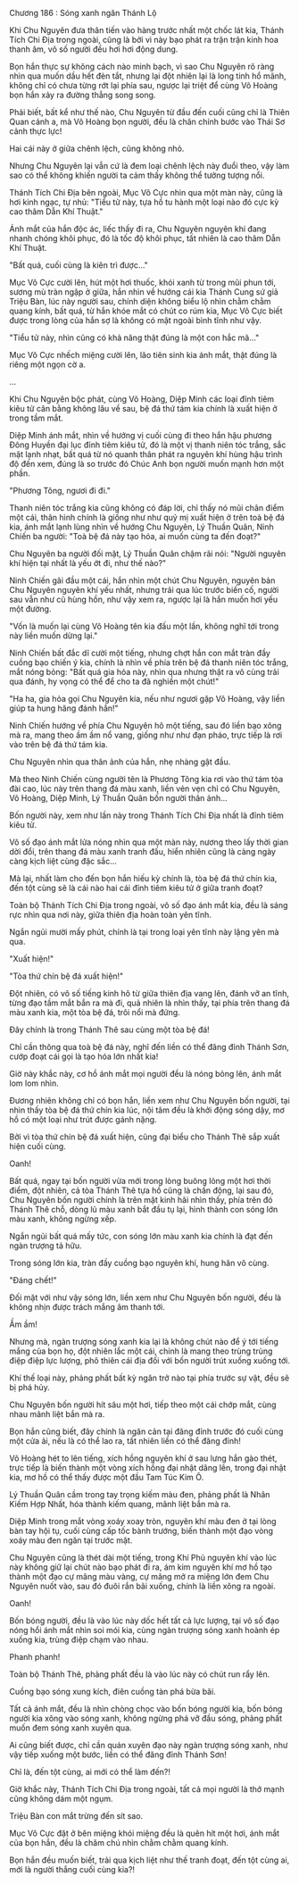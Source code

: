 




Chương 186 : Sóng xanh ngăn Thánh Lộ


Khi Chu Nguyên đưa thân tiến vào hàng trước nhất một chốc lát kia, Thánh Tích Chi Địa trong ngoài, cũng là bởi vì này bạo phát ra trận trận kinh hoa thanh âm, vô số người đều hơi hơi động dung.

Bọn hắn thực sự không cách nào minh bạch, vì sao Chu Nguyên rõ ràng nhìn qua muốn dầu hết đèn tắt, nhưng lại đột nhiên lại là long tinh hổ mãnh, không chỉ có chưa từng rớt lại phía sau, ngược lại triệt để cùng Võ Hoàng bọn hắn xảy ra đường thẳng song song.

Phải biết, bất kể như thế nào, Chu Nguyên từ đầu đến cuối cũng chỉ là Thiên Quan cảnh a, mà Võ Hoàng bọn người, đều là chân chính bước vào Thái Sơ cảnh thực lực!

Hai cái này ở giữa chênh lệch, cũng không nhỏ.

Nhưng Chu Nguyên lại vẫn cứ là đem loại chênh lệch này đuổi theo, vậy làm sao có thể không khiến người ta cảm thấy không thể tưởng tượng nổi.

Thánh Tích Chi Địa bên ngoài, Mục Vô Cực nhìn qua một màn này, cũng là hơi kinh ngạc, tự nhủ: "Tiểu tử này, tựa hồ tu hành một loại nào đó cực kỳ cao thâm Dẫn Khí Thuật."

Ánh mắt của hắn độc ác, liếc thấy đi ra, Chu Nguyên nguyên khí đang nhanh chóng khôi phục, đó là tốc độ khôi phục, tất nhiên là cao thâm Dẫn Khí Thuật.

"Bất quá, cuối cùng là kiên trì được..."

Mục Vô Cực cười lên, hút một hơi thuốc, khói xanh từ trong mũi phun tới, sương mù tràn ngập ở giữa, hắn nhìn về hướng cái kia Thánh Cung sứ giả Triệu Bàn, lúc này người sau, chính diện không biểu lộ nhìn chằm chằm quang kính, bất quá, từ hắn khóe mắt có chút co rúm kia, Mục Vô Cực biết được trong lòng của hắn sợ là không có mặt ngoài bình tĩnh như vậy.

"Tiểu tử này, nhìn cũng có khả năng thật đúng là một con hắc mã..."

Mục Vô Cực nhếch miệng cười lên, lão tiên sinh kia ánh mắt, thật đúng là riêng một ngọn cờ a.

...

Khi Chu Nguyên bộc phát, cùng Võ Hoàng, Diệp Minh các loại đỉnh tiêm kiêu tử cân bằng không lâu về sau, bệ đá thứ tám kia chính là xuất hiện ở trong tầm mắt.

Diệp Minh ánh mắt, nhìn về hướng vị cuối cùng đi theo hắn hậu phương Đông Huyền đại lục đỉnh tiêm kiêu tử, đó là một vị thanh niên tóc trắng, sắc mặt lạnh nhạt, bất quá từ nó quanh thân phát ra nguyên khí hùng hậu trình độ đến xem, đúng là so trước đó Chúc Anh bọn người muốn mạnh hơn một phần.

"Phương Tông, ngươi đi đi."

Thanh niên tóc trắng kia cũng không có đáp lời, chỉ thấy nó mũi chân điểm một cái, thân hình chính là giống như như quỷ mị xuất hiện ở trên toà bệ đá kia, ánh mắt lạnh lùng nhìn về hướng Chu Nguyên, Lý Thuần Quân, Ninh Chiến ba người: "Toà bệ đá này tạo hóa, ai muốn cùng ta đến đoạt?"

Chu Nguyên ba người đối mặt, Lý Thuần Quân chậm rãi nói: "Người nguyên khí hiện tại nhất là yếu ớt đi, như thế nào?"

Ninh Chiến gãi đầu một cái, hắn nhìn một chút Chu Nguyên, nguyên bản Chu Nguyên nguyên khí yếu nhất, nhưng trải qua lúc trước biến cố, người sau vẫn như cũ hùng hồn, như vậy xem ra, ngược lại là hắn muốn hơi yếu một đường.

"Vốn là muốn lại cùng Võ Hoàng tên kia đấu một lần, không nghĩ tới trong này liền muốn dừng lại."

Ninh Chiến bất đắc dĩ cười một tiếng, nhưng chợt hắn con mắt tràn đầy cuồng bạo chiến ý kia, chính là nhìn về phía trên bệ đá thanh niên tóc trắng, mắt nóng bỏng: "Bất quá gia hỏa này, nhìn qua nhưng thật ra vô cùng trải qua đánh, hy vọng có thể để cho ta đã nghiền một chút!"

"Ha ha, gia hỏa gọi Chu Nguyên kia, nếu như ngươi gặp Võ Hoàng, vậy liền giúp ta hung hăng đánh hắn!"

Ninh Chiến hướng về phía Chu Nguyên hô một tiếng, sau đó liền bạo xông mà ra, mang theo ầm ầm nổ vang, giống như như đạn pháo, trực tiếp là rơi vào trên bệ đá thứ tám kia.

Chu Nguyên nhìn qua thân ảnh của hắn, nhẹ nhàng gật đầu.

Mà theo Ninh Chiến cùng người tên là Phương Tông kia rơi vào thứ tám tòa đài cao, lúc này trên thang đá màu xanh, liền vẻn vẹn chỉ có Chu Nguyên, Võ Hoàng, Diệp Minh, Lý Thuần Quân bốn người thân ảnh...

Bốn người này, xem như lần này trong Thánh Tích Chi Địa nhất là đỉnh tiêm kiêu tử.

Vô số đạo ánh mắt lửa nóng nhìn qua một màn này, nương theo lấy thời gian dời đổi, trên thang đá màu xanh tranh đấu, hiển nhiên cũng là càng ngày càng kịch liệt cùng đặc sắc...

Mà lại, nhất làm cho đến bọn hắn hiếu kỳ chính là, tòa bệ đá thứ chín kia, đến tột cùng sẽ là cái nào hai cái đỉnh tiêm kiêu tử ở giữa tranh đoạt?

Toàn bộ Thánh Tích Chi Địa trong ngoài, vô số đạo ánh mắt kia, đều là sáng rực nhìn qua nơi này, giữa thiên địa hoàn toàn yên tĩnh.

Ngắn ngủi mười mấy phút, chính là tại trong loại yên tĩnh này lặng yên mà qua.

"Xuất hiện!"

"Tòa thứ chín bệ đá xuất hiện!"

Đột nhiên, có vô số tiếng kinh hô từ giữa thiên địa vang lên, đánh vỡ an tĩnh, từng đạo tầm mắt bắn ra mà đi, quả nhiên là nhìn thấy, tại phía trên thang đá màu xanh kia, một tòa bệ đá, trôi nổi mà đứng.

Đây chính là trong Thánh Thê sau cùng một tòa bệ đá!

Chỉ cần thông qua toà bệ đá này, nghĩ đến liền có thể đăng đỉnh Thánh Sơn, cướp đoạt cái gọi là tạo hóa lớn nhất kia!

Giờ này khắc này, cơ hồ ánh mắt mọi người đều là nóng bỏng lên, ánh mắt lom lom nhìn.

Đương nhiên không chỉ có bọn hắn, liền xem như Chu Nguyên bốn người, tại nhìn thấy tòa bệ đá thứ chín kia lúc, nội tâm đều là khởi động sóng dậy, mơ hồ có một loại như trút được gánh nặng.

Bởi vì tòa thứ chín bệ đá xuất hiện, cũng đại biểu cho Thánh Thê sắp xuất hiện cuối cùng.

Oanh!

Bất quá, ngay tại bốn người vừa mới trong lòng buông lỏng một hơi thời điểm, đột nhiên, cả tòa Thánh Thê tựa hồ cũng là chấn động, lại sau đó, Chu Nguyên bốn người chính là trên mặt kinh hãi nhìn thấy, phía trên đó Thánh Thê chỗ, dòng lũ màu xanh bắt đầu tụ lại, hình thành con sóng lớn màu xanh, không ngừng xếp.

Ngắn ngủi bất quá mấy tức, con sóng lớn màu xanh kia chính là đạt đến ngàn trượng tả hữu.

Trong sóng lớn kia, tràn đầy cuồng bạo nguyên khí, hung hãn vô cùng.

"Đáng chết!"

Đối mặt với như vậy sóng lớn, liền xem như Chu Nguyên bốn người, đều là không nhịn được trách mắng âm thanh tới.

Ầm ầm!

Nhưng mà, ngàn trượng sóng xanh kia lại là không chút nào để ý tới tiếng mắng của bọn họ, đột nhiên lắc một cái, chính là mang theo trùng trùng điệp điệp lực lượng, phô thiên cái địa đối với bốn người trút xuống xuống tới.

Khí thế loại này, phảng phất bất kỳ ngăn trở nào tại phía trước sự vật, đều sẽ bị phá hủy.

Chu Nguyên bốn người hít sâu một hơi, tiếp theo một cái chớp mắt, cùng nhau mãnh liệt bắn mà ra.

Bọn hắn cũng biết, đây chính là ngăn cản tại đăng đỉnh trước đó cuối cùng một cửa ải, nếu là có thể lao ra, tất nhiên liền có thể đăng đỉnh!

Võ Hoàng hét to lên tiếng, xích hồng nguyên khí ở sau lưng hắn gào thét, trực tiếp là biến thành một vòng xích hồng đại nhật dâng lên, trong đại nhật kia, mơ hồ có thể thấy được một đầu Tam Túc Kim Ô.

Lý Thuần Quân cầm trong tay trọng kiếm màu đen, phảng phất là Nhân Kiếm Hợp Nhất, hóa thành kiếm quang, mãnh liệt bắn mà ra.

Diệp Minh trong mắt vòng xoáy xoay tròn, nguyên khí màu đen ở tại lòng bàn tay hội tụ, cuối cùng cấp tốc bành trướng, biến thành một đạo vòng xoáy màu đen ngăn tại trước mặt.

Chu Nguyên cũng là thét dài một tiếng, trong Khí Phủ nguyên khí vào lúc này không giữ lại chút nào bạo phát đi ra, ám kim nguyên khí mơ hồ tạo thành một đạo cự mãng màu vàng, cự mãng mở ra miệng lớn đem Chu Nguyên nuốt vào, sau đó đuôi rắn bãi xuống, chính là liền xông ra ngoài.

Oanh!

Bốn bóng người, đều là vào lúc này dốc hết tất cả lực lượng, tại vô số đạo nóng hổi ánh mắt nhìn soi mói kia, cùng ngàn trượng sóng xanh hoành ép xuống kia, trùng điệp chạm vào nhau.

Phanh phanh!

Toàn bộ Thánh Thê, phảng phất đều là vào lúc này có chút run rẩy lên.

Cuồng bạo sóng xung kích, điên cuồng tàn phá bừa bãi.

Tất cả ánh mắt, đều là nhìn chòng chọc vào bốn bóng người kia, bốn bóng người kia xông vào sóng xanh, không ngừng phá vỡ đầu sóng, phảng phất muốn đem sóng xanh xuyên qua.

Ai cũng biết được, chỉ cần quán xuyên đạo này ngàn trượng sóng xanh, như vậy tiếp xuống một bước, liền có thể đăng đỉnh Thánh Sơn!

Chỉ là, đến tột cùng, ai mới có thể làm đến?!

Giờ khắc này, Thánh Tích Chi Địa trong ngoài, tất cả mọi người là thở mạnh cũng không dám một ngụm.

Triệu Bàn con mắt trừng đến sít sao.

Mục Vô Cực đặt ở bên miệng khói miệng đều là quên hít một hơi, ánh mắt của bọn hắn, đều là chăm chú nhìn chằm chằm quang kính.

Bọn hắn đều muốn biết, trải qua kịch liệt như thế tranh đoạt, đến tột cùng ai, mới là người thắng cuối cùng kia?!




